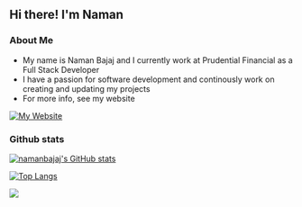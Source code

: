 ## Hi there! I'm Naman

### About Me
- My name is Naman Bajaj and I currently work at Prudential Financial as a Full Stack Developer
- I have a passion for software development and continously work on creating and updating my projects
- For more info, see my website

[![My Website](https://img.shields.io/badge/My%20Website-Visit-blue?style=for-the-badge&logo=world&logoColor=white)](https://www.namanbajaj.com)

### Github stats
[![namanbajaj's GitHub stats](https://github-readme-stats.vercel.app/api?username=namanbajaj&show_icons=true&theme=transparent)](https://github.com/anuraghazra/github-readme-stats)

[![Top Langs](https://github-readme-stats.vercel.app/api/top-langs/?username=namanbajaj&theme=transparent)](https://github.com/anuraghazra/github-readme-stats) 

![](https://komarev.com/ghpvc/?username=namanbajaj&style=flat-square)
